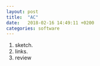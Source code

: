 ```yaml
---
layout: post
title:  "AC"
date:   2018-02-16 14:49:11 +0200
categories: software
---
```


1. sketch.
2. links.
3. review
